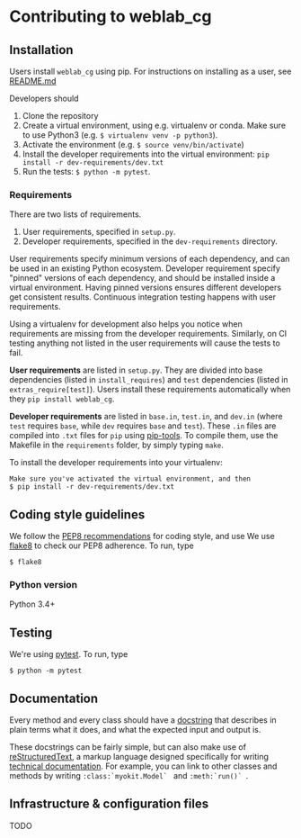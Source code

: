 # Contributing to weblab_cg

## Installation

Users install `weblab_cg` using pip.
For instructions on installing as a user, see [README.md](README.md)

Developers should

1. Clone the repository
2. Create a virtual environment, using e.g. virtualenv or conda. Make sure to use Python3 (e.g. `$ virtualenv venv -p python3`).
3. Activate the environment (e.g. `$ source venv/bin/activate`)
4. Install the developer requirements into the virtual environment: `pip install -r dev-requirements/dev.txt`
5. Run the tests: `$ python -m pytest`.



### Requirements

There are two lists of requirements.

1. User requirements, specified in `setup.py`.
2. Developer requirements, specified in the `dev-requirements` directory.

User requirements specify minimum versions of each dependency, and can be used in an existing Python ecosystem.
Developer requirement specify "pinned" versions of each dependency, and should be installed inside a virtual environment.
Having pinned versions ensures different developers get consistent results.
Continuous integration testing happens with user requirements.

Using a virtualenv for development also helps you notice when requirements are missing from the developer requirements.
Similarly, on CI testing anything not listed in the user requirements will cause the tests to fail.

**User requirements** are listed in `setup.py`.
They are divided into base dependencies (listed in `install_requires`) and `test` dependencies (listed in `extras_require[test]`).
Users install these requirements automatically when they `pip install weblab_cg`.

**Developer requirements** are listed in `base.in`, `test.in`, and `dev.in` (where `test` requires `base`, while `dev` requires `base` and `test`).
These `.in` files are compiled into `.txt` files for `pip` using [pip-tools](https://pypi.org/project/pip-tools/).
To compile them, use the Makefile in the `requirements` folder, by simply typing `make`.

To install the developer requirements into your virtualenv:

```
Make sure you've activated the virtual environment, and then
$ pip install -r dev-requirements/dev.txt
```




## Coding style guidelines

We follow the [PEP8 recommendations](https://www.python.org/dev/peps/pep-0008/) for coding style, and use We use [flake8](http://flake8.pycqa.org/en/latest/) to check our PEP8 adherence. To run, type

```
$ flake8
```

### Python version

Python 3.4+


## Testing

We're using [pytest](https://docs.pytest.org/en/latest/). To run, type

```
$ python -m pytest
```


## Documentation

Every method and every class should have a [docstring](https://www.python.org/dev/peps/pep-0257/) that describes in plain terms what it does, and what the expected input and output is.

These docstrings can be fairly simple, but can also make use of [reStructuredText](http://docutils.sourceforge.net/docs/user/rst/quickref.html), a markup language designed specifically for writing [technical documentation](https://en.wikipedia.org/wiki/ReStructuredText). For example, you can link to other classes and methods by writing ```:class:`myokit.Model` ``` and  ```:meth:`run()` ```.





## Infrastructure & configuration files

TODO
